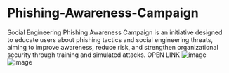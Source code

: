 # Phishing-Awareness-Campaign
Social Engineering Phishing Awareness Campaign is an initiative designed to educate users about phishing tactics and social engineering threats, aiming to improve awareness, reduce risk, and strengthen organizational security through training and simulated attacks. OPEN LINK
![image](https://github.com/user-attachments/assets/32161ca2-3622-4f5e-ac1a-8cbcdf6070c9)
![image](https://github.com/user-attachments/assets/3fed482a-7457-4796-9f9b-2024f7498b30)
